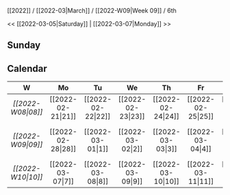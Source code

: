 [[2022]] / [[2022-03|March]] / [[2022-W09|Week 09]] / 6th

<< [[2022-03-05|Saturday]]  |  [[2022-03-07|Monday]]   >>︎

## Sunday

## Calendar
| W  | Mo | Tu | We | Th | Fr | Sa | Su |
|:--:|:--:|:--:|:--:|:--:|:--:|:--:|:--:|
| *[[2022-W08\|08]]* | [[2022-02-21\|21]] | [[2022-02-22\|22]] | [[2022-02-23\|23]] | [[2022-02-24\|24]] | [[2022-02-25\|25]] | [[2022-02-26\|26]] | [[2022-02-27\|27]] |
| *[[2022-W09\|09]]* | [[2022-02-28\|28]] | [[2022-03-01\|1]]  | [[2022-03-02\|2]]  | [[2022-03-03\|3]]  | [[2022-03-04\|4]]  | [[2022-03-05\|5]]  | ==**[[2022-03-06\|6]]**==  |
| *[[2022-W10\|10]]* | [[2022-03-07\|7]]  | [[2022-03-08\|8]]  | [[2022-03-09\|9]]  | [[2022-03-10\|10]] | [[2022-03-11\|11]] | [[2022-03-12\|12]] | [[2022-03-13\|13]] |
